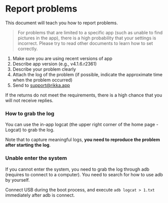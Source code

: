 # Report problems

This document will teach you how to report problems.

> For problems that are limited to a specific app (such as unable to find pictures in the app), there is a high probability that your settings is incorrect. Please try to read other documents to learn how to set correctly.

1. Make sure you are using recent versions of app
2. Describe app version (e.g., v4.1.6.r2361)
3. Describe your problem clearly
4. Attach the log of the problem (if possible, indicate the approximate time when the problem occurred)
5. Send to [support@rikka.app](mailto://support@rikka.app)

If the returns do not meet the requirements, there is a high chance that you will not receive replies.

### How to grab the log

You can use the in-app logcat (the upper right corner of the home page - Logcat) to grab the log.

Note that to capture meaningful logs, **you need to reproduce the problem after starting the log**.

### Unable enter the system

If you cannot enter the system, you need to grab the log through adb (requires to connect to a computer). You need to search for how to use adb by yourself.

Connect USB during the boot process, and execute `adb logcat > 1.txt` immediately after adb is connect.
